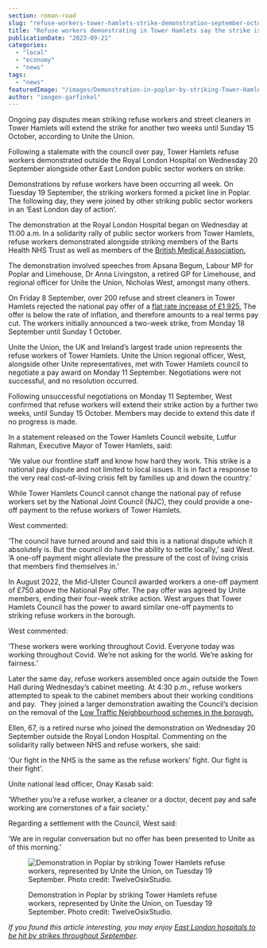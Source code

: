 ```yaml
---
section: roman-road
slug: "refuse-workers-tower-hamlets-strike-demonstration-september-october-2023"
title: "Refuse workers demonstrating in Tower Hamlets say the strike is extended by two weeks"
publicationDate: "2023-09-21"
categories: 
  - "local"
  - "economy"
  - "news"
tags: 
  - "news"
featuredImage: "/images/Demonstration-in-poplar-by-striking-Tower-Hamlets-refuse-workers.jpg"
author: "imogen-garfinkel"
---
```


Ongoing pay disputes mean striking refuse workers and street cleaners in Tower Hamlets will extend the strike for another two weeks until Sunday 15 October, according to Unite the Union.

Following a stalemate with the council over pay, Tower Hamlets refuse workers demonstrated outside the Royal London Hospital on Wednesday 20 September alongside other East London public sector workers on strike.

Demonstrations by refuse workers have been occurring all week. On Tuesday 19 September, the striking workers formed a picket line in Poplar. The following day, they were joined by other striking public sector workers in an ‘East London day of action’. 

The demonstration at the Royal London Hospital began on Wednesday at 11:00 a.m. In a solidarity rally of public sector workers from Tower Hamlets, refuse workers demonstrated alongside striking members of the Barts Health NHS Trust as well as members of the [British Medical Association.](https://romanroadlondon.com/nhs-health-service-strike-september-2023-tower-hamlets/)

The demonstration involved speeches from Apsana Begum, Labour MP for Poplar and Limehouse, Dr Anna Livingston, a retired GP for Limehouse, and regional officer for Unite the Union, Nicholas West, amongst many others.  

On Friday 8 September, over 200 refuse and street cleaners in Tower Hamlets rejected the national pay offer of a [flat rate increase of £1,925.](https://romanroadlondon.com/refuse-workers-street-cleaners-strike-pay-september-2023-tower-hamlets/) The offer is below the rate of inflation, and therefore amounts to a real terms pay cut. The workers initially announced a two-week strike, from Monday 18 September until Sunday 1 October.

Unite the Union, the UK and Ireland’s largest trade union represents the refuse workers of Tower Hamlets. Unite the Union regional officer, West, alongside other Unite representatives, met with Tower Hamlets council to negotiate a pay award on Monday 11 September. Negotiations were not successful, and no resolution occurred. 

Following unsuccessful negotiations on Monday 11 September, West confirmed that refuse workers will extend their strike action by a further two weeks, until Sunday 15 October. Members may decide to extend this date if no progress is made. 

In a statement released on the Tower Hamlets Council website, Lutfur Rahman, Executive Mayor of Tower Hamlets, said: 

‘We value our frontline staff and know how hard they work. This strike is a national pay dispute and not limited to local issues. It is in fact a response to the very real cost-of-living crisis felt by families up and down the country.’

While Tower Hamlets Council cannot change the national pay of refuse workers set by the National Joint Council (NJC), they could provide a one-off payment to the refuse workers of Tower Hamlets. 

West commented:

‘The council have turned around and said this is a national dispute which it absolutely is. But the council do have the ability to settle locally,’ said West. ‘A one-off payment might alleviate the pressure of the cost of living crisis that members find themselves in.’

In August 2022, the Mid-Ulster Council awarded workers a one-off payment of £750 above the National Pay offer. The pay offer was agreed by Unite members, ending their four-week strike action. West argues that Tower Hamlets Council has the power to award similar one-off payments to striking refuse workers in the borough.

West commented: 

‘These workers were working throughout Covid. Everyone today was working throughout Covid. We’re not asking for the world. We’re asking for fairness.’

Later the same day, refuse workers assembled once again outside the Town Hall during Wednesday’s cabinet meeting. At 4:30 p.m., refuse workers attempted to speak to the cabinet members about their working conditions and pay.  They joined a larger demonstration awaiting the Council’s decision on the removal of the [Low Traffic Neighbourhood schemes in the borough.](https://www.bbc.co.uk/news/uk-england-london-66872320)

Ellen, 67, is a retired nurse who joined the demonstration on Wednesday 20 September outside the Royal London Hospital. Commenting on the solidarity rally between NHS and refuse workers, she said: 

‘Our fight in the NHS is the same as the refuse workers’ fight. Our fight is their fight’. 

Unite national lead officer, Onay Kasab said:

‘Whether you’re a refuse worker, a cleaner or a doctor, decent pay and safe working are cornerstones of a fair society.’

Regarding a settlement with the Council, West said: 

‘We are in regular conversation but no offer has been presented to Unite as of this morning.’

<figure>

![Demonstration in Poplar by striking Tower Hamlets refuse workers, represented by Unite the Union, on Tuesday 19 September. Photo credit: TwelveOsixStudio.](/images/Strike-action-in-Poplar-by-Tower-Hamlets-refuse-workers-1024x683.jpg)

<figcaption>

Demonstration in Poplar by striking Tower Hamlets refuse workers, represented by Unite the Union, on Tuesday 19 September. Photo credit: TwelveOsixStudio.

</figcaption>

</figure>

_If you found this article interesting, you may enjoy_ [_East London hospitals to be hit by strikes throughout September_](https://romanroadlondon.com/nhs-health-service-strike-september-2023-tower-hamlets/)_._ 


